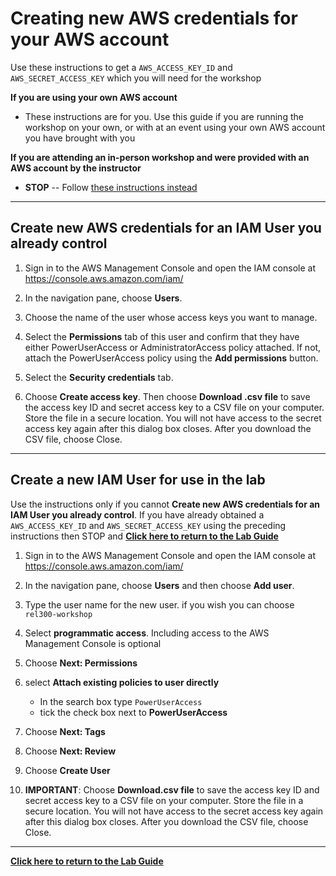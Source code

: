 # Creating new AWS credentials for your AWS account

Use these instructions to get a `AWS_ACCESS_KEY_ID` and `AWS_SECRET_ACCESS_KEY` which you will need for the workshop

**If you are using your own AWS account**

* These instructions are for you.  Use this guide if you are running the workshop on your own, or with at an event using your own AWS account you have brought with you

**If you are attending an in-person workshop and were provided with an AWS account by the instructor**

* **STOP** -- Follow [these instructions instead](Workshop_AWS_Account.md)

---

## Create new AWS credentials for an IAM User you already control

1. Sign in to the AWS Management Console and open the IAM console at <https://console.aws.amazon.com/iam/>

1. In the navigation pane, choose **Users**.

1. Choose the name of the user whose access keys you want to manage.

1. Select the **Permissions** tab of this user and confirm that they have either PowerUserAccess or AdministratorAccess policy attached. If not, attach the PowerUserAccess policy using the **Add permissions** button.

1. Select the **Security credentials** tab.

1. Choose **Create access key**. Then choose **Download .csv file** to save the access key ID and secret access key to a CSV file on your computer. Store the file in a secure location. You will not have access to the secret access key again after this dialog box closes. After you download the CSV file, choose Close.

---

## Create a new IAM User for use in the lab

Use the instructions only if you cannot **Create new AWS credentials for an IAM User you already control**. If you have already obtained a `AWS_ACCESS_KEY_ID` and `AWS_SECRET_ACCESS_KEY` using the preceding instructions then STOP and **[Click here to return to the Lab Guide](../Lab_Guide.md)**

1. Sign in to the AWS Management Console and open the IAM console at <https://console.aws.amazon.com/iam/>

1. In the navigation pane, choose **Users** and then choose **Add user**.

1. Type the user name for the new user. if you wish you can choose `rel300-workshop`

1. Select **programmatic access**. Including access to the AWS Management Console is optional

1. Choose **Next: Permissions**

1. select **Attach existing policies to user directly**
     * In the search box type `PowerUserAccess`
     * tick the check box next to **PowerUserAccess**

1. Choose **Next: Tags**

1. Choose **Next: Review**

1. Choose **Create User**

1. **IMPORTANT**: Choose **Download.csv file** to save the access key ID and secret access key to a CSV file on your computer. Store the file in a secure location. You will not have access to the secret access key again after this dialog box closes. After you download the CSV file, choose Close.

---
**[Click here to return to the Lab Guide](../Lab_Guide.md)**
